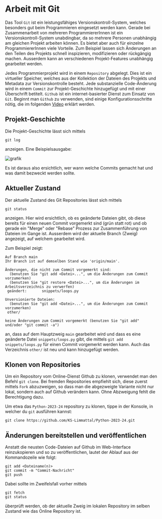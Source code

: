 ﻿<!-- -*- coding: utf-8 -*- -->

# Arbeit mit Git

Das Tool `Git` ist ein leistungsfähiges Versionskontroll-System, welches besonders gut beim Programmieren eingesetzt werden kann.
Gerade bei Zusammenarbeit von mehreren ProgrammiererInnen ist ein Versionskontroll-System unabdingbar, da so mehrere Personen
unabhängig am gleichen Projekt arbeiten können. Es bietet aber auch für einzelne ProgrammiererInnen viele Vorteile.
Zum Beispiel lassen sich Änderungen an den Teilen des Projekts schnell inspizieren, modifizieren oder rückgängig machen.
Ausserdem kann an verschiedenen Projekt-Features unabhängig gearbeitet werden.

Jedes Programmierprojekt wird in einem `Repository` abgelegt. Dies ist ein virtueller Speicher, welches aus der Kollektion
der Dateien des Projekts und Metadata zur Versionskontrolle besteht. Jede substanzielle Code-Änderung
wird in einem `Commit` zur Projekt-Geschichte hinzugefügt und mit einer Überschrift betitelt.
`Github` ist ein internet-basierter Dienst zum Einsatz von `Git`. Beginnt man `Github` zu verwenden, sind einige Konfigurationsschritte nötig,
die im folgenden [Video](https://www.youtube.com/watch?v=kHkQnuYzwoo) erklärt werden.

## Projekt-Geschichte

Die Projekt-Geschichte lässt sich mittels

```term
git log
```

anzeigen. Eine Beispielsausgabe:

![grafik](https://user-images.githubusercontent.com/40485433/131213722-0036b625-5480-4bc8-9c74-214081c4cc6d.png)

Es ist daraus also ersichtlich, wer wann welche Commits gemacht hat und was damit bezweckt werden sollte.

## Aktueller Zustand

Der aktuelle Zustand des Git Repositories lässt sich mittels

```term
git status
```

anzeigen. Hier wird ersichtlich, ob es geänderte Dateien gibt, ob diese bereits für einen neuen Commit vorgemerkt sind (grün statt rot) und ob gerade ein
"Merge" oder "Rebase" Prozess zur Zusammenführung von Dateien im Gange ist. Ausserdem wird der aktuelle Branch (Zweig) angezeigt, auf welchem gearbeitet wird.

Zum Beispiel zeigt:

```term
Auf Branch main
Ihr Branch ist auf demselben Stand wie 'origin/main'.

Änderungen, die nicht zum Commit vorgemerkt sind:
  (benutzen Sie "git add <Datei>...", um die Änderungen zum Commit vorzumerken)
  (benutzen Sie "git restore <Datei>...", um die Änderungen im Arbeitsverzeichnis zu verwerfen)
 geändert:       snippets/loops.py

Unversionierte Dateien:
  (benutzen Sie "git add <Datei>...", um die Änderungen zum Commit vorzumerken)
 other/

keine Änderungen zum Commit vorgemerkt (benutzen Sie "git add" und/oder "git commit -a")
```

an, dass auf dem Hauptzweig `main` gearbeitet wird und dass es eine geänderte Datei `snippets/loops.py` gibt, die mittels `git add snippets/loops.py`
für einen Commit vorgemerkt werden kann. Auch das Verzeichnis `other/` ist neu und kann hinzugefügt werden.

## Klonen von Repositories

Um ein Repository vom Online-Dienst Github zu klonen, verwendet man den Befehl `git clone`. Bei fremden Repositories empfiehlt sich, diese zuerst
mittels `Fork` abzuzweigen, so dass man die abgezweigte Variante nicht nur lokal, sondern auch auf Github verändern kann. Ohne Abzweigung
fehlt die Berechtigung dazu.

Um etwa das `Python-2023-24` repository zu klonen, tippe in der Konsole, in welcher du `git` ausführen kannst:

```term
git clone https://github.com/KS-Limmattal/Python-2023-24.git
```

## Änderungen bereitstellen und veröffentlichen

Anstatt die neusten Code-Dateien auf Github im Web-Interface reinzukopieren und so zu veröffentlichen, lautet der Ablauf aus der Kommandozeile wie folgt:

```term
git add <Dateiname(n)>
git commit -m "Commit-Nachricht"
git push
```

Dabei sollte im Zweifelsfall vorher mittels

```term
git fetch
git status
```

überprüft werden, ob der aktuelle Zweig im lokalen Repository im selben Zustand wie das Online Repository ist.

